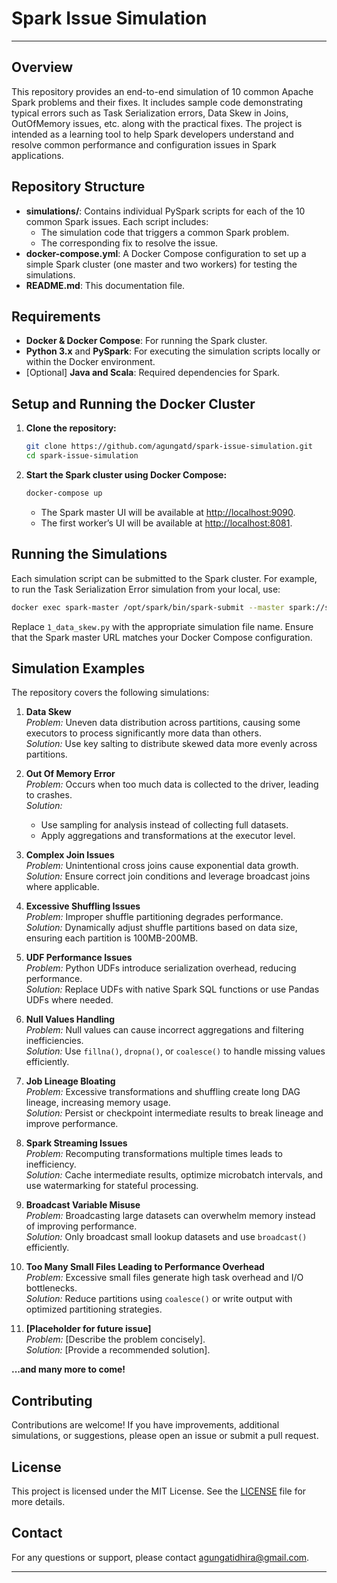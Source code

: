 # Spark Issue Simulation

---

## Overview

This repository provides an end-to-end simulation of 10 common Apache Spark problems and their fixes. It includes sample code demonstrating typical errors such as Task Serialization errors, Data Skew in Joins, OutOfMemory issues, etc. along with the practical fixes. The project is intended as a learning tool to help Spark developers understand and resolve common performance and configuration issues in Spark applications.

## Repository Structure

- **simulations/**: Contains individual PySpark scripts for each of the 10 common Spark issues. Each script includes:
  - The simulation code that triggers a common Spark problem.
  - The corresponding fix to resolve the issue.
- **docker-compose.yml**: A Docker Compose configuration to set up a simple Spark cluster (one master and two workers) for testing the simulations.
- **README.md**: This documentation file.

## Requirements

- **Docker & Docker Compose**: For running the Spark cluster.
- **Python 3.x** and **PySpark**: For executing the simulation scripts locally or within the Docker environment.
- [Optional] **Java and Scala**: Required dependencies for Spark.

## Setup and Running the Docker Cluster

1. **Clone the repository:**
   ```bash
   git clone https://github.com/agungatd/spark-issue-simulation.git
   cd spark-issue-simulation
   ```

2. **Start the Spark cluster using Docker Compose:**
   ```bash
   docker-compose up
   ```
   - The Spark master UI will be available at [http://localhost:9090](http://localhost:9090).
   - The first worker’s UI will be available at [http://localhost:8081](http://localhost:8081).

## Running the Simulations

Each simulation script can be submitted to the Spark cluster. For example, to run the Task Serialization Error simulation from your local, use:
```bash
docker exec spark-master /opt/spark/bin/spark-submit --master spark://spark-master:7077 simulations/1_data_skew.py
```
Replace `1_data_skew.py` with the appropriate simulation file name. Ensure that the Spark master URL matches your Docker Compose configuration.

## Simulation Examples

The repository covers the following simulations:

1. **Data Skew**  
   *Problem:* Uneven data distribution across partitions, causing some executors to process significantly more data than others.  
   *Solution:* Use key salting to distribute skewed data more evenly across partitions.

2. **Out Of Memory Error**  
   *Problem:* Occurs when too much data is collected to the driver, leading to crashes.  
   *Solution:*  
   - Use sampling for analysis instead of collecting full datasets.  
   - Apply aggregations and transformations at the executor level.  

3. **Complex Join Issues**  
   *Problem:* Unintentional cross joins cause exponential data growth.  
   *Solution:* Ensure correct join conditions and leverage broadcast joins where applicable.

4. **Excessive Shuffling Issues**  
   *Problem:* Improper shuffle partitioning degrades performance.  
   *Solution:* Dynamically adjust shuffle partitions based on data size, ensuring each partition is 100MB-200MB.

5. **UDF Performance Issues**  
   *Problem:* Python UDFs introduce serialization overhead, reducing performance.  
   *Solution:* Replace UDFs with native Spark SQL functions or use Pandas UDFs where needed.

6. **Null Values Handling**  
   *Problem:* Null values can cause incorrect aggregations and filtering inefficiencies.  
   *Solution:* Use `fillna()`, `dropna()`, or `coalesce()` to handle missing values efficiently.

7. **Job Lineage Bloating**  
   *Problem:* Excessive transformations and shuffling create long DAG lineage, increasing memory usage.  
   *Solution:* Persist or checkpoint intermediate results to break lineage and improve performance.

8. **Spark Streaming Issues**  
   *Problem:* Recomputing transformations multiple times leads to inefficiency.  
   *Solution:* Cache intermediate results, optimize microbatch intervals, and use watermarking for stateful processing.

9. **Broadcast Variable Misuse**  
   *Problem:* Broadcasting large datasets can overwhelm memory instead of improving performance.  
   *Solution:* Only broadcast small lookup datasets and use `broadcast()` efficiently.

10. **Too Many Small Files Leading to Performance Overhead**  
   *Problem:* Excessive small files generate high task overhead and I/O bottlenecks.  
   *Solution:* Reduce partitions using `coalesce()` or write output with optimized partitioning strategies.

11. **[Placeholder for future issue]**  
   *Problem:* [Describe the problem concisely].  
   *Solution:* [Provide a recommended solution].  

**...and many more to come!**

## Contributing

Contributions are welcome! If you have improvements, additional simulations, or suggestions, please open an issue or submit a pull request.

## License

This project is licensed under the MIT License. See the [LICENSE](LICENSE) file for more details.

## Contact

For any questions or support, please contact [agungatidhira@gmail.com](mailto:agungatidhira@gmail.com).

---